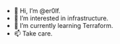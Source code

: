 - 👋 Hi, I’m @er0lf.
- 👀 I’m interested in infrastructure.
- 🌱 I’m currently learning Terraform.
- 📫 Take care.

<!---
ericrolfsen/ericrolfsen is a ✨ special ✨ repository because its `README.md` (this file) appears on your GitHub profile.
You can click the Preview link to take a look at your changes.
--->
